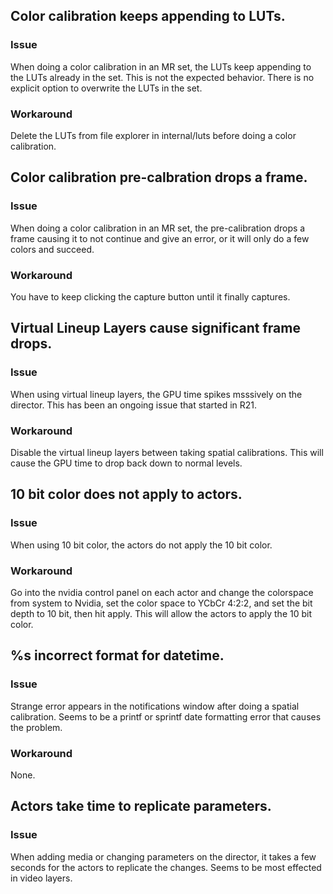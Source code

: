 ## Color calibration keeps appending to LUTs.

### Issue 
When doing a color calibration in an MR set, the LUTs keep appending to the LUTs already in the set. This is not the expected behavior. There is no explicit option to overwrite the LUTs in the set. 

### Workaround
Delete the LUTs from file explorer in internal/luts before doing a color calibration.


## Color calibration pre-calbration drops a frame.

### Issue
When doing a color calibration in an MR set, the pre-calibration drops a frame causing it to not continue and give an error, or it will only do a few colors and succeed. 

### Workaround
You have to keep clicking the capture button until it finally captures.


## Virtual Lineup Layers cause significant frame drops.

### Issue
When using virtual lineup layers, the GPU time spikes msssively on the director. This has been an ongoing issue that started in R21.

### Workaround
Disable the virtual lineup layers between taking spatial calibrations. This will cause the GPU time to drop back down to normal levels.

## 10 bit color does not apply to actors.

### Issue
When using 10 bit color, the actors do not apply the 10 bit color.

### Workaround
Go into the nvidia control panel on each actor and change the colorspace from system to Nvidia, set the color space to YCbCr 4:2:2, and set the bit depth to 10 bit, then hit apply. This will allow the actors to apply the 10 bit color.

## %s incorrect format for datetime.

### Issue
Strange error appears in the notifications window after doing a spatial calibration. Seems to be a printf or sprintf date formatting error that causes the problem.

### Workaround
None.

## Actors take time to replicate parameters.

### Issue
When adding media or changing parameters on the director, it takes a few seconds for the actors to replicate the changes. Seems to be most effected in video layers.